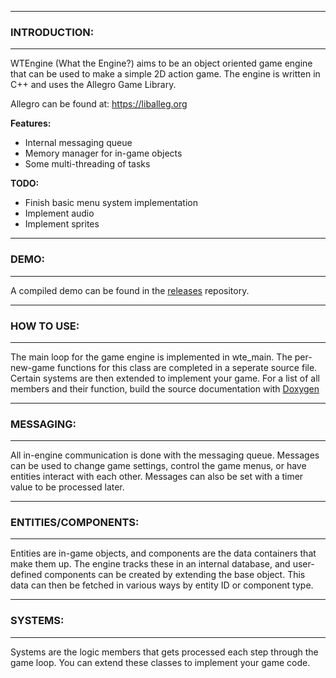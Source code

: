 
--------------------------
### INTRODUCTION:
--------------------------

WTEngine (What the Engine?) aims to be an object oriented game engine that can be used to make a simple 2D action game.
The engine is written in C++ and uses the Allegro Game Library.

Allegro can be found at:  https://liballeg.org

**Features:**
 - Internal messaging queue 
 - Memory manager for in-game objects
 - Some multi-threading of tasks

**TODO:**
 - Finish basic menu system implementation
 - Implement audio
 - Implement sprites

--------------------------
### DEMO:
--------------------------

A compiled demo can be found in the [releases](https://github.com/wtfsystems/releases) repository.

--------------------------
### HOW TO USE:
--------------------------

The main loop for the game engine is implemented in wte_main.  The per-new-game functions for this class are completed in a seperate source file.  Certain systems are then extended to implement your game.  For a list of all members and their function, build the source documentation with [Doxygen](http://doxygen.nl/)

--------------------------
### MESSAGING:
--------------------------

All in-engine communication is done with the messaging queue.  Messages can be used to change game settings, control the game menus, or have entities interact with each other.  Messages can also be set with a timer value to be processed later.

--------------------------
### ENTITIES/COMPONENTS:
--------------------------

Entities are in-game objects, and components are the data containers that make them up.  The engine tracks these in an internal database, and user-defined components can be created by extending the base object.  This data can then be fetched in various ways by entity ID or component type.

--------------------------
### SYSTEMS:
--------------------------

Systems are the logic members that gets processed each step through the game loop.  You can extend these classes to implement your game code.
